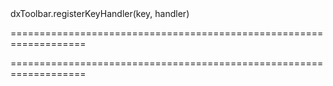 <!--id-->dxToolbar.registerKeyHandler(key, handler)<!--/id-->
===================================================================
<!--hidden--><!--/hidden-->
===================================================================


